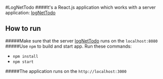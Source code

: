 #LogNetTodo 
####It's a React.js application which works with a server application: [logNetTodo](https://github.com/ShevchukJulia/logNetTodo)

## How to run
#####Make sure that the server [logNetTodo](https://github.com/ShevchukJulia/logNetTodo) runs on the `localhost:8080`
#####Use `npm` to build and start app. Run these commands:
- `npm install`
- `npm start`

#####The application runs on the `http://localhost:3000`
